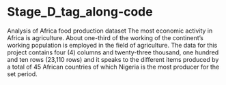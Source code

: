# Stage_D_tag_along-code
Analysis of Africa food production dataset
The most economic activity in Africa is agriculture. About one-third of the working of the continent’s working population is employed in the field of agriculture. The data for this project contains four (4) columns and twenty-three thousand, one hundred and ten rows (23,110 rows) and it speaks to the different items produced by a total of 45 African countries of which Nigeria is the most producer for the set period. 
